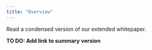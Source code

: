 ```yaml
---
title: "Overview"
---
```


Read a condensed version of our extended whitepaper.

**TO DO: Add link to summary version**
